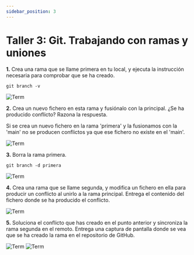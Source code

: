 ```yaml
---
sidebar_position: 3
---
```


# Taller 3: Git. Trabajando con ramas y uniones


**1.** Crea una rama que se llame primera en tu local, y ejecuta la instrucción necesaria para comprobar que se ha creado.

```
git branch -v
```

![Term](/img/IAW/taller3IAW.png)

**2.** Crea un nuevo fichero en esta rama y fusiónalo con la principal. ¿Se ha producido conflicto? Razona la respuesta.

Si se crea un nuevo fichero en la rama 'primera' y la fusionamos con la 'main' no se producen conflictos ya que ese fichero no existe en el 'main'.

![Term](/img/IAW/taller3IAW-2.png)

**3.** Borra la rama primera.

```
git branch -d primera
```

![Term](/img/IAW/taller3IAW-3.png)

**4.** Crea una rama que se llame segunda, y modifica un fichero en ella para producir un conflicto al unirlo a la rama principal. Entrega el contenido del
fichero donde se ha producido el conflicto.

![Term](/img/IAW/taller3IAW-4.png)

**5.** Soluciona el conflicto que has creado en el punto anterior y sincroniza la rama segunda en el remoto. Entrega una captura de pantalla donde se
vea que se ha creado la rama en el repositorio de GitHub.

![Term](/img/IAW/taller3IAW-5.png)
![Term](/img/IAW/taller3IAW-6.png)

